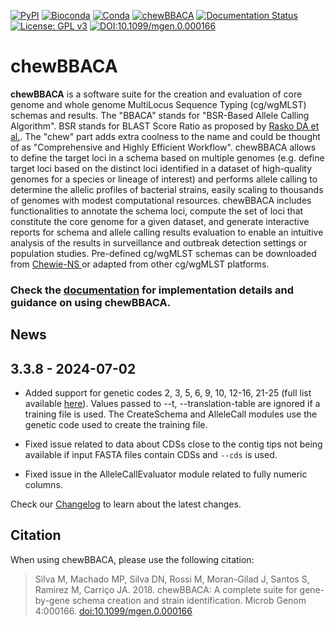 
[![PyPI](https://img.shields.io/badge/Install%20with-PyPI-blue)](https://pypi.org/project/chewBBACA/#description)
[![Bioconda](https://img.shields.io/badge/Install%20with-bioconda-green)](https://anaconda.org/bioconda/chewbbaca)
[![Conda](https://img.shields.io/conda/dn/bioconda/chewbbaca?color=green)](https://anaconda.org/bioconda/chewbbaca)
[![chewBBACA](https://github.com/B-UMMI/chewBBACA/workflows/chewbbaca/badge.svg)](https://github.com/B-UMMI/chewBBACA/actions?query=workflow%3Achewbbaca)
[![Documentation Status](https://readthedocs.org/projects/chewbbaca/badge/?version=latest)](https://chewbbaca.readthedocs.io/en/latest/?badge=latest)
[![License: GPL v3](https://img.shields.io/github/license/B-UMMI/chewBBACA)](https://www.gnu.org/licenses/gpl-3.0)
[![DOI:10.1099/mgen.0.000166](https://img.shields.io/badge/DOI-10.1099%2Fmgen.0.000166-blue)](http://mgen.microbiologyresearch.org/content/journal/mgen/10.1099/mgen.0.000166)

# chewBBACA

**chewBBACA** is a software suite for the creation and evaluation of core genome and whole genome MultiLocus Sequence 
Typing (cg/wgMLST) schemas and results. The "BBACA" stands for "BSR-Based Allele Calling Algorithm". BSR stands for 
BLAST Score Ratio as proposed by [Rasko DA et al.](http://bmcbioinformatics.biomedcentral.com/articles/10.1186/1471-2105-6-2). The "chew" part adds extra coolness to the name and could be thought of as "Comprehensive and Highly Efficient Workflow". chewBBACA allows to define the target loci in a schema based on multiple genomes (e.g. define target loci based on the distinct loci identified in a dataset of high-quality genomes for a species or lineage of interest) and performs allele calling to determine the allelic profiles of bacterial strains, easily scaling to thousands of genomes with modest computational resources. chewBBACA includes functionalities to annotate the schema loci, compute the set of loci that constitute the core genome for a given dataset, and generate interactive reports for schema and allele calling results evaluation to enable an intuitive analysis of the results in surveillance and outbreak detection settings or population studies. Pre-defined cg/wgMLST schemas can be downloaded from [Chewie-NS ](https://chewbbaca.online/) or adapted from other cg/wgMLST platforms.

### Check the [documentation](https://chewbbaca.readthedocs.io/en/latest/index.html) for implementation details and guidance on using chewBBACA.

## News

## 3.3.8 - 2024-07-02

- Added support for genetic codes 2, 3, 5, 6, 9, 10, 12-16, 21-25 (full list available [here](https://www.ncbi.nlm.nih.gov/Taxonomy/Utils/wprintgc.cgi)). Values passed to --t, --translation-table are ignored if a training file is used. The CreateSchema and AlleleCall modules use the genetic code used to create the training file.

- Fixed issue related to data about CDSs close to the contig tips not being available if input FASTA files contain CDSs and `--cds` is used.

- Fixed issue in the AlleleCallEvaluator module related to fully numeric columns.

Check our [Changelog](https://github.com/B-UMMI/chewBBACA/blob/master/CHANGELOG.md) to learn about the latest changes.

## Citation

When using chewBBACA, please use the following citation:

> Silva M, Machado MP, Silva DN, Rossi M, Moran-Gilad J, Santos S, Ramirez M, Carriço JA. 2018. chewBBACA: A complete suite for gene-by-gene schema creation and strain identification. Microb Genom 4:000166. [doi:10.1099/mgen.0.000166](doi:10.1099/mgen.0.000166)
